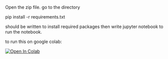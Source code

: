 Open the zip file.
go to the directory

pip install -r requirements.txt

should be written to install required packages
then write jupyter notebook to run the notebook.



to run this on google colab:

[![Open In Colab](https://colab.research.google.com/assets/colab-badge.svg)](https://colab.research.google.com/github/<fzuphoria>/<enf1170_gr8>/<blob/main/tbb_project>.ipynb)
